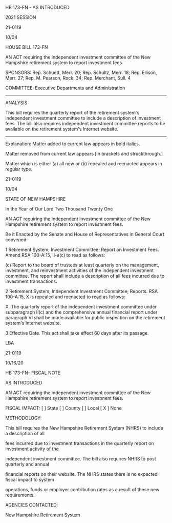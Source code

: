  HB 173-FN - AS INTRODUCED

 

 

2021 SESSION

 21-0119

 10/04

 

HOUSE BILL 173-FN

 

AN ACT requiring the independent investment committee of the New Hampshire retirement system to report investment fees.

 

SPONSORS: Rep. Schuett, Merr. 20; Rep. Schultz, Merr. 18; Rep. Ellison, Merr. 27; Rep. M. Pearson, Rock. 34; Rep. Merchant, Sull. 4

 

COMMITTEE: Executive Departments and Administration

 

-----------------------------------------------------------------

 

ANALYSIS

 

 This bill requires the quarterly report of the retirement system's independent investment committee to include a description of investment fees. The bill also requires independent investment committee reports to be available on the retirement system's Internet website.

 

- - - - - - - - - - - - - - - - - - - - - - - - - - - - - - - - - - - - - - - - - - - - - - - - - - - - - - - - - - - - - - - - - - - - - - - - - - - 

 

Explanation: Matter added to current law appears in bold italics.

 Matter removed from current law appears [in brackets and struckthrough.]

 Matter which is either (a) all new or (b) repealed and reenacted appears in regular type.

 21-0119

 10/04

 

STATE OF NEW HAMPSHIRE

 

In the Year of Our Lord Two Thousand Twenty One

 

AN ACT requiring the independent investment committee of the New Hampshire retirement system to report investment fees.

 

Be it Enacted by the Senate and House of Representatives in General Court convened:

 

 1 Retirement System; Investment Committee; Report on Investment Fees. Amend RSA 100-A:15, II-a(c) to read as follows:

 (c) Report to the board of trustees at least quarterly on the management, investment, and reinvestment activities of the independent investment committee. The report shall include a description of all fees incurred due to investment transactions. 

 2 Retirement System; Independent Investment Committee; Reports. RSA 100-A:15, X is repealed and reenacted to read as follows:

 X. The quarterly report of the independent investment committee under subparagraph II(c) and the comprehensive annual financial report under paragraph VI shall be made available for public inspection on the retirement system's Internet website.

 3 Effective Date. This act shall take effect 60 days after its passage.

 

LBA

 21-0119

 10/16/20

 

HB 173-FN- FISCAL NOTE

AS INTRODUCED

 

AN ACT requiring the independent investment committee of the New Hampshire retirement system to report investment fees.

 

FISCAL IMPACT: [ ] State [ ] County [ ] Local [ X ] None

   

 

  METHODOLOGY:

This bill requires the New Hampshire Retirement System (NHRS) to include a description of all

fees incurred due to investment transactions in the quarterly report on investment activity of the

independent investment committee. The bill also requires NHRS to post quarterly and annual

financial reports on their website. The NHRS states there is no expected fiscal impact to system

operations, funds or employer contribution rates as a result of these new requirements.

 

AGENCIES CONTACTED:

New Hampshire Retirement System

 

